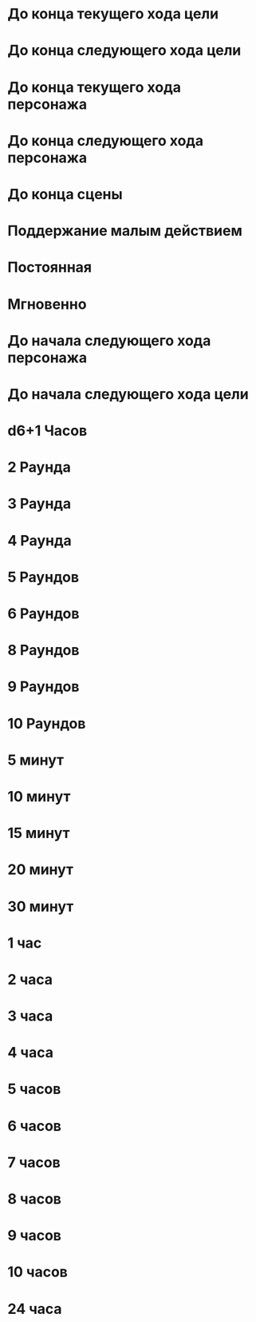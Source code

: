 # До конца текущего хода цели

# До конца следующего хода цели

# До конца текущего хода персонажа

# До конца следующего хода персонажа

# До конца сцены

# Поддержание малым действием

# Постоянная

# Мгновенно

# До начала следующего хода персонажа

# До начала следующего хода цели

# d6+1 Часов

# 2 Раунда

# 3 Раунда

# 4 Раунда

# 5 Раундов

# 6 Раундов

# 8 Раундов

# 9 Раундов

# 10 Раундов

# 5 минут

# 10 минут

# 15 минут

# 20 минут

# 30 минут

# 1 час

# 2 часа

# 3 часа

# 4 часа

# 5 часов

# 6 часов

# 7 часов

# 8 часов

# 9 часов

# 10 часов

# 24 часа

